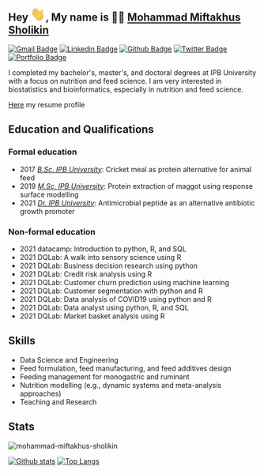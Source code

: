 ## Hey <img src="images/wave.gif" width="30px">, My name is 👨‍🔬 [Mohammad Miftakhus Sholikin](https://mohammad-miftakhus-sholikin.github.io/academic_website/profil/riwayat-hidup-penulis/)

[![Gmail Badge](https://img.shields.io/badge/-sholikin-c14438?style=flat&logo=Gmail&logoColor=white&link=mailto:mohammadmiftakhussholikin@gmail.com)](mailto:mohammadmiftakhussholikin@gmail.com) 
[![Linkedin Badge](https://img.shields.io/badge/sholikin-0072b1?style=flat&logo=Linkedin&logoColor=white&link=https://www.linkedin.com/in/mohammad-miftakhus-sholikin/)](https://www.linkedin.com/in/mohammad-miftakhus-sholikin/)
[![Github Badge](https://img.shields.io/badge/-sholikin-grey?style=flat&logo=github&logoColor=white&link=https://github.com/mohammad-miftakhus-sholikin/)](https://www.github.com/mohammad-miftakhus-sholikin/)
[![Twitter Badge](https://img.shields.io/badge/-sholikin-00acee?style=flat&logo=twitter&logoColor=white&link=https://twitter.com/mohammad-miftakhus-sholikin/)](https://www.twitter.com/mohammad-miftakhus-sholikin/)
[![Portfolio Badge](https://img.shields.io/badge/-sholikin-blue?style=flat&link=https://github.com/mohammad-miftakhus-sholikin/)](https://github.com/mohammad-miftakhus-sholikin/)

<p align='left'>I completed my bachelor's, master's, and doctoral degrees at IPB University with a focus on nutrition and feed science. I am very interested in biostatistics and bioinformatics, especially in nutrition and feed science.</p><p align='left'> <a href='https://mohammad-miftakhus-sholikin.github.io/academic_website/profil/riwayat-hidup-penulis/ ' target=_blank><u>Here</u></a> my resume profile</p>


## Education and Qualifications
### Formal education
- 2017 [_B.Sc. IPB University_](https://ipb.ac.id/): Cricket meal as protein alternative for animal feed
- 2019 [_M.Sc. IPB University_](https://ipb.ac.id/): Protein extraction of maggot using response surface modelling
- 2021 [_Dr. IPB University_](https://ipb.ac.id/): Antimicrobial peptide as an alternative antibiotic growth promoter
### Non-formal education
- 2021 datacamp: Introduction to python, R, and SQL
- 2021 DQLab: A walk into sensory science using R
- 2021 DQLab: Business decision research using python
- 2021 DQLab: Credit risk analysis using R
- 2021 DQLab: Customer churn prediction using machine learning
- 2021 DQLab: Customer segmentation with python and R
- 2021 DQLab: Data analysis of COVID19 using python and R
- 2021 DQLab: Data analyst using python, R, and SQL
- 2021 DQLab: Market basket analysis using R



## Skills
- Data Science and Engineering
- Feed formulation, feed manufacturing, and feed additives design
- Feeding management for monogastric and ruminant
- Nutrition modelling (e.g., dynamic systems and meta-analysis approaches)
- Teaching and Research


## Stats
<p align=left> <img src=https://komarev.com/ghpvc/?username=mohammad-miftakhus-sholikin alt=mohammad-miftakhus-sholikin /> </p>

[![Github stats](https://github-readme-stats.vercel.app/api?username=mohammad-miftakhus-sholikin&theme=graywhite&show_icons=true&include_all_commits=true)](https://github.com/mohammad-miftakhus-sholikin/github-readme-stats)
[![Top Langs](https://github-readme-stats.vercel.app/api/top-langs/?username=mohammad-miftakhus-sholikin&theme=graywhite&layout=compact)](https://github.com/mohammad-miftakhus-sholikin/github-readme-stats)
